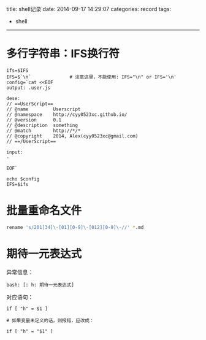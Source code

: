 title: shell记录
date: 2014-09-17 14:29:07
categories: record
tags:
- shell 

---

# 多行字符串：IFS换行符

```
ifs=$IFS 
IFS=$`\n`              # 注意这里，不能使用: IFS="\n" or IFS='\n'
config=`cat <<EOF
output: .user.js

dese:
// ==UserScript==
// @name         Userscript
// @namespace    http://cyy0523xc.github.io/
// @version      0.1
// @description  something 
// @match        http://*/*
// @copyright    2014, Alex(cyy0523xc@gmail.com)
// ==/UserScript==
    
input: 
- 
   
EOF`

echo $config
IFS=$ifs 

```

# 批量重命名文件

```bash
rename 's/201[34]\-[01][0-9]\-[012][0-9]\-//' *.md
```

# 期待一元表达式

异常信息：

```
bash: [: h: 期待一元表达式]
```

对应语句：

```shell 
if [ "h" = $1 ]

# 如果变量未定义的话，则报错，应改成：

if [ "h" = "$1" ]
```


